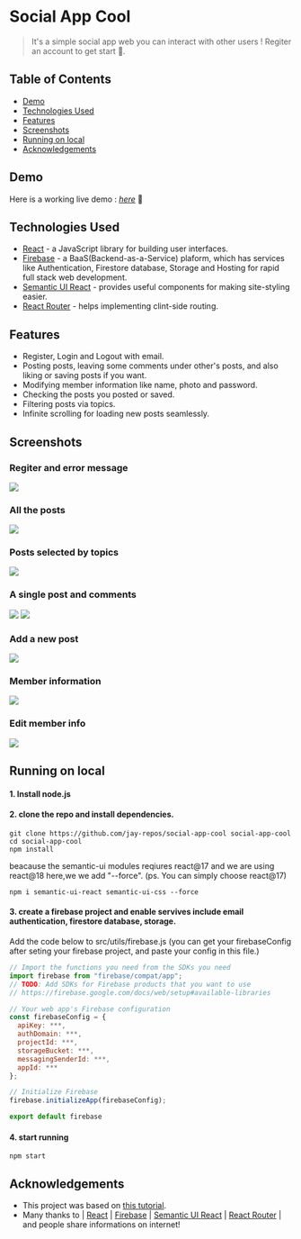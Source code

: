 # Social App Cool
> It's a simple social app web you can interact with other users !
> Regiter an account to get start 🐶.

## Table of Contents
* [Demo](#Demo)
* [Technologies Used](#technologies-used)
* [Features](#features)
* [Screenshots](#screenshots)
* [Running on local](#running-on-local)
* [Acknowledgements](#acknowledgements)

## Demo
Here is a working live demo : [_here_](https://social-app-cool.web.app) 👀

## Technologies Used
- [React](https://zh-hant.reactjs.org/) - a JavaScript library for building user interfaces.
- [Firebase](https://firebase.google.com/) - a BaaS(Backend-as-a-Service) plaform, which has services like Authentication, Firestore database, Storage and Hosting for rapid full stack web development.
- [Semantic UI React](https://react.semantic-ui.com/) - provides useful components for making site-styling easier.
- [React Router](https://reactrouter.com/) - helps implementing clint-side routing.

## Features
- Register, Login and Logout with email.
- Posting posts, leaving some comments under other's posts, and also liking or saving posts if you want. 
- Modifying member information like name, photo and password.
- Checking the posts you posted or saved.
- Filtering posts via topics.
- Infinite scrolling for loading new posts seamlessly.

## Screenshots
### Regiter and error message
![](https://github.com/jay-repos/social-app-cool/blob/main/screenshots/register.png)
### All the posts
![](https://github.com/jay-repos/social-app-cool/blob/main/screenshots/posts.png)
### Posts selected by topics
![](https://github.com/jay-repos/social-app-cool/blob/main/screenshots/filter.png)
### A single post and comments
![](https://github.com/jay-repos/social-app-cool/blob/main/screenshots/post.png)
![](https://github.com/jay-repos/social-app-cool/blob/main/screenshots/comments.png)
### Add a new post
![](https://github.com/jay-repos/social-app-cool/blob/main/screenshots/newpost.png)
### Member information
![](https://github.com/jay-repos/social-app-cool/blob/main/screenshots/member.png)
### Edit member info
![](https://github.com/jay-repos/social-app-cool/blob/main/screenshots/edit.png)


## Running on local
#### 1. Install node.js 
#### 2. clone the repo and install dependencies.
```
git clone https://github.com/jay-repos/social-app-cool social-app-cool
cd social-app-cool
npm install
```
beacause the semantic-ui modules reqiures react@17 and we are using react@18 here,we we add "--force".
(ps. You can simply choose react@17)
```
npm i semantic-ui-react semantic-ui-css --force
```
#### 3. create a firebase project and enable servives include email authentication, firestore database, storage.
Add the code below to src/utils/firebase.js
(you can get your firebaseConfig after seting your firebase project,
and paste your config in this file.)
```javascript
// Import the functions you need from the SDKs you need
import firebase from "firebase/compat/app";
// TODO: Add SDKs for Firebase products that you want to use
// https://firebase.google.com/docs/web/setup#available-libraries

// Your web app's Firebase configuration
const firebaseConfig = {
  apiKey: ***,
  authDomain: ***,
  projectId: ***,
  storageBucket: ***,
  messagingSenderId: ***,
  appId: ***
};

// Initialize Firebase
firebase.initializeApp(firebaseConfig);

export default firebase
```
#### 4. start running
```
npm start
```

## Acknowledgements
- This project was based on [this tutorial](https://www.youtube.com/watch?v=EwvFcFpZWio&list=PLddLA9QpG2T2__tPfi6nwaL8Rf_wWQaz7).
- Many thanks to | [React](https://zh-hant.reactjs.org/) | [Firebase](https://firebase.google.com/) | [Semantic UI React](https://react.semantic-ui.com/) |  [React Router](https://reactrouter.com/) | and people share informations on internet!
